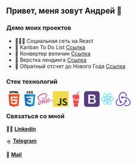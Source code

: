  ## Привет, меня зовут Андрей 👋
 
 ### Демо моих проектов
 - 👨‍👩‍👧 Социальная сеть на React
 - 📃 Kanban To Do List [Ссылка](http://mazurovandre.github.io/kanban-todo/)
 - 🧮 Конвертер величин [Ссылка](http://mazurovandre.github.io/converter-js/)
 - 🧶 Верстка лендинга [Ссылка](http://mazurovandre.github.io/olympic-landing/)
 - 📆 Обратный отсчет до Нового Года [Ссылка](http://mazurovandre.github.io/new-year-countdown/)

### Стек технологий
<img align="left" width="42px" alt="html5" src="https://raw.githubusercontent.com/github/explore/80688e429a7d4ef2fca1e82350fe8e3517d3494d/topics/html/html.png"/>
<img align="left" width="42px" alt="css3" src="https://raw.githubusercontent.com/github/explore/80688e429a7d4ef2fca1e82350fe8e3517d3494d/topics/css/css.png"/>
<img align="left" width="42px" alt="sass" src="https://raw.githubusercontent.com/github/explore/80688e429a7d4ef2fca1e82350fe8e3517d3494d/topics/sass/sass.png"/>
<img align="left" width="42px" alt="js" src="https://raw.githubusercontent.com/github/explore/80688e429a7d4ef2fca1e82350fe8e3517d3494d/topics/javascript/javascript.png"/>
<img align="left" width="42px" alt="gulp" src="https://raw.githubusercontent.com/github/explore/80688e429a7d4ef2fca1e82350fe8e3517d3494d/topics/gulp/gulp.png"/>
<img align="left" width="42px" alt="bootstrap" src="https://raw.githubusercontent.com/github/explore/80688e429a7d4ef2fca1e82350fe8e3517d3494d/topics/bootstrap/bootstrap.png"/>
<img align="left" width="42px" alt="react" src="https://raw.githubusercontent.com/github/explore/80688e429a7d4ef2fca1e82350fe8e3517d3494d/topics/react/react.png"/>
<img align="left" width="42px" alt="redux" src="https://raw.githubusercontent.com/github/explore/80688e429a7d4ef2fca1e82350fe8e3517d3494d/topics/redux/redux.png"/>
<br/>
<br/>

### Связаться со мной

👨‍💼 **[Linkedin](https://www.linkedin.com/in/mazurovandre/)**

🛸 **[Telegram](http://t.me/mazurovandre)**

📧 **[Mail](mailto:mazurovandre@gmail.com)**
